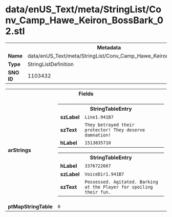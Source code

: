 <h1>data/enUS_Text/meta/StringList/Conv_Camp_Hawe_Keiron_BossBark_02.stl</h1><table><tr><th colspan="100%">Metadata</th></tr><tr><td><b>Name</b></td><td>data/enUS_Text/meta/StringList/Conv_Camp_Hawe_Keiron_BossBark_02.stl</td></tr><tr><td><b>Type</b></td><td>StringListDefinition</td></tr><tr><td><b>SNO ID</b></td><td>1103432</td></tr></table>

<table><tr><th colspan="100%">Fields</th></tr><tr><td><b>arStrings</b></td><td><table><tr><th colspan="100%">StringTableEntry</th></tr><tr><td><b>szLabel</b></td><td><code>Line1.941B7</code></td></tr><tr><td><b>szText</b></td><td><code>They betrayed their protector! They deserve damnation!</code></td></tr><tr><td><b>hLabel</b></td><td><code>1513835710</code></td></tr></table>


<table><tr><th colspan="100%">StringTableEntry</th></tr><tr><td><b>hLabel</b></td><td><code>3376722667</code></td></tr><tr><td><b>szLabel</b></td><td><code>VoiceDir1.941B7</code></td></tr><tr><td><b>szText</b></td><td><code>Possessed. Agitated. Barking at the Player for spoiling their fun.</code></td></tr></table>


</td></tr><tr><td><b>ptMapStringTable</b></td><td><code>0</code></td></tr></table>

